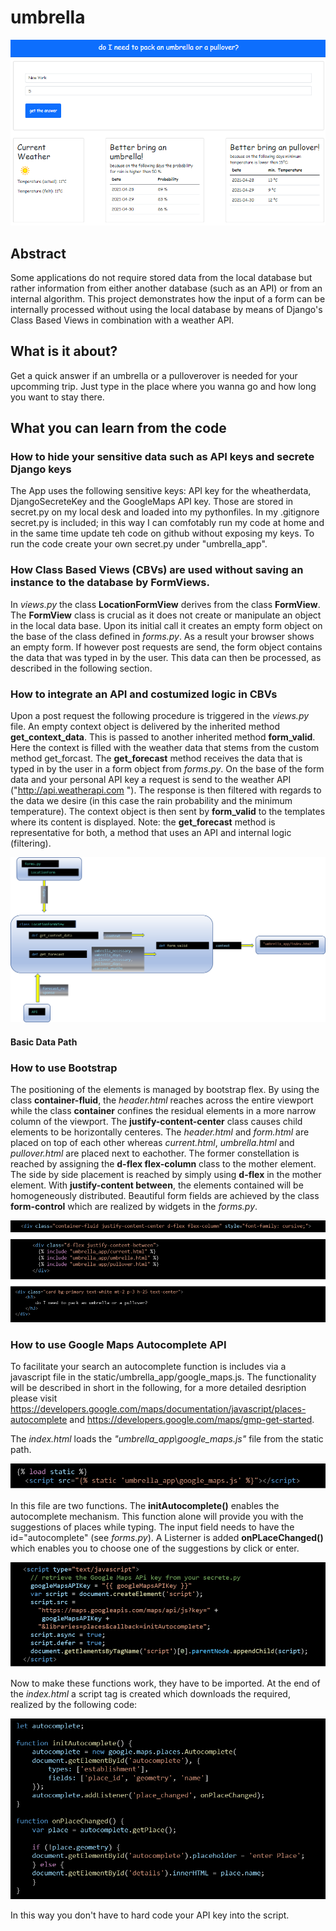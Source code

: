 # umbrella

![loadData](pics/screenshot.png?raw=true "loadData")

## Abstract
Some applications do not require stored data from the local database but rather information from either another database (such as an API) or from an internal algorithm. This project demonstrates how the input of a form can be internally processed  without using the local database by means of Django's Class Based Views in combination with a weather API.
## What is it about?
Get a quick answer if an umbrella or a pulloverover is needed for your upcomming trip. Just type in the place where you wanna go and how long you want to stay there. 

## What you can learn from the code
### How to hide your sensitive data such as API keys and secrete Django keys
The App uses the following sensitive keys: API key for the wheatherdata, DjangoSecreteKey and the GoogleMaps API key. Those are stored in secret.py on my local desk and loaded into my pythonfiles. In my .gitignore secret.py is included; in this way I can comfotably run my code at home and in the same time update teh code on github without exposing my keys. To run the code create your own secret.py under "umbrella_app". 

### How Class Based Views (CBVs) are used without saving an instance to the database by **FormViews**. 
In *views.py* the class **LocationFormView** derives from the class **FormView**. The **FormView** class is crucial as it does not create or manipulate an object in the local data base. Upon its initial call it creates an empty form object on the base of the class defined in *forms.py*. As a result your browser shows an empty form. If however post requests are send, the form object contains the data that was typed in by the user. This data can then be processed, as described in the following section.  

### How to integrate an API and costumized logic in CBVs
Upon a post request the following procedure is triggered in the *views.py* file. An empty context object is delivered by the inherited method **get_context_data**. This is passed to another inherited method **form_valid**. Here the context is filled with the weather data that stems from the custom method get_forcast. The **get_forecast** method receives the data that is typed in by the user in a form object from *forms.py*. On the base of the form data and your personal API key a request is send to the weather API ("http://api.weatherapi.com "). The response is then filtered with regards to the data we desire (in this case the rain probability and the minimum temperature). The context object is then sent by **form_valid** to the templates where its content is displayed. Note: the **get_forecast** method is representative for both, a method that uses an API and internal logic (filtering). 

![loadData](pics/dataflow.png?raw=true "loadData")
#### Basic Data Path

### How to use Bootstrap
The positioning of the elements is managed by bootstrap flex. 
By using the class **container-fluid**, the *header.html* reaches across the entire viewport while the class **container** confines the residual elements in a more narrow column of the viewport. The **justify-content-center** class  causes child elements to be horizontally centeres. The *header.html* and  *form.html* are placed on top of each other whereas *current.html*, *umbrella.html* and *pullover.html* are placed next to eachother. The former constellation is reached by assigning the **d-flex flex-column** class to the mother element. The side by side placement is reached by simply using **d-flex** in the mother element. With **justify-content between**, the elements contained will be homogeneously distributed. 
Beautiful form fields are achieved by the class **form-control** which are realized by widgets in the *forms.py*. 

![loadData](pics/BootstrapPosition.png?raw=true "loadData")

### How to use Google Maps Autocomplete API
To facilitate your search an autocomplete function is includes via a javascript file in the static/umbrella_app/google_maps.js. The functionality will be described in short in the following, for a more detailed desription please visit https://developers.google.com/maps/documentation/javascript/places-autocomplete and https://developers.google.com/maps/gmp-get-started. 

The *index.html* loads the *"umbrella_app\google_maps.js"* file from the static path. 

![loadData](pics/loadScript.png?raw=true "loadData")

In this file are two functions. The **initAutocomplete()** enables the autocomplete mechanism. This function alone will provide you with the suggestions of places while typing. The input field needs to have the id="autocomplete" (see *forms.py*). A Listerner is added **onPLaceChanged()**  which enables you to choose one of the suggestions by click or enter. 

![loadData](pics/google_maps.png?raw=true "loadData")

Now to make these functions work, they have to be imported. At the end of the *index.html* a script tag is created which downloads the required, realized by the following code: 

![loadData](pics/createScriptTag.png?raw=true "loadData")

In this way you don't have to hard code your API key into the script. 



